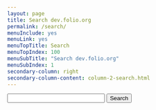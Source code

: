 ```yaml
---
layout: page
title: Search dev.folio.org
permalink: /search/
menuInclude: yes
menuLink: yes
menuTopTitle: Search
menuTopIndex: 100
menuSubTitle: "Search dev.folio.org"
menuSubIndex: 1
secondary-column: right
secondary-column-content: column-2-search.html
---
```


<div class="form">
  <form action="get" id="searchDev">
    <input type="text" size="25" id="searchInput">
    <input type="submit" value="Search">
  </form>
</div>

<ul id="searchResults"></ul>

<script src="https://cdn.jsdelivr.net/npm/js-search@1.4.2/dist/umd/js-search.min.js"></script>
<script src="/assets/js/search-dev.js"></script>

